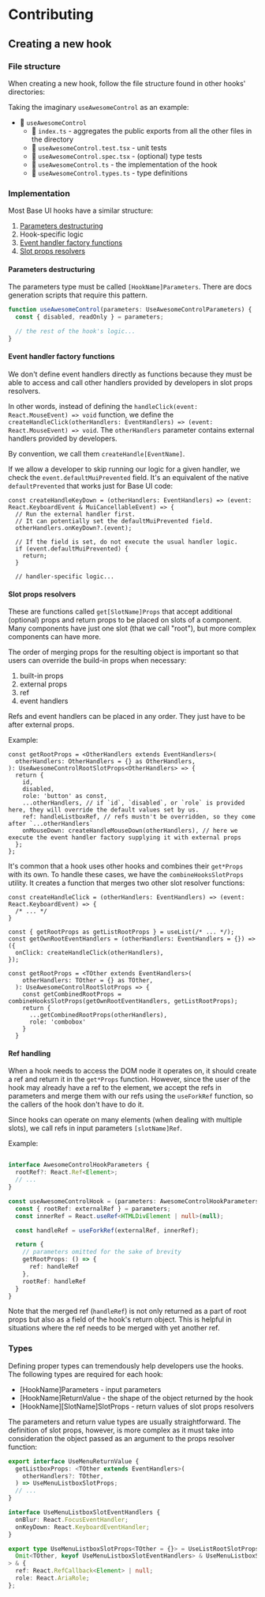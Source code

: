 # Contributing

## Creating a new hook

### File structure

When creating a new hook, follow the file structure found in other hooks' directories:

Taking the imaginary `useAwesomeControl` as an example:

- 📂 `useAwesomeControl`
  - 📄 `index.ts` - aggregates the public exports from all the other files in the directory
  - 📄 `useAwesomeControl.test.tsx` - unit tests
  - 📄 `useAwesomeControl.spec.tsx` - (optional) type tests
  - 📄 `useAwesomeControl.ts` - the implementation of the hook
  - 📄 `useAwesomeControl.types.ts` - type definitions

### Implementation

Most Base UI hooks have a similar structure:

1. [Parameters destructuring](#parameters-destructuring)
2. Hook-specific logic
3. [Event handler factory functions](#event-handler-factory-functions)
4. [Slot props resolvers](#slot-props-resolvers)

#### Parameters destructuring

The parameters type must be called `[HookName]Parameters`.
There are docs generation scripts that require this pattern.

```ts
function useAwesomeControl(parameters: UseAwesomeControlParameters) {
  const { disabled, readOnly } = parameters;

  // the rest of the hook's logic...
}
```

#### Event handler factory functions

We don't define event handlers directly as functions because they must be able to access and call other handlers provided by developers in slot props resolvers.

In other words, instead of defining the `handleClick(event: React.MouseEvent) => void` function, we define the `createHandleClick(otherHandlers: EventHandlers) => (event: React.MouseEvent) => void`. The `otherHandlers` parameter contains external handlers provided by developers.

By convention, we call them `createHandle[EventName]`.

If we allow a developer to skip running our logic for a given handler, we check the `event.defaultMuiPrevented` field. It's an equivalent of the native `defaultPrevented` that works just for Base UI code:

```tsx
const createHandleKeyDown = (otherHandlers: EventHandlers) => (event: React.KeyboardEvent & MuiCancellableEvent) => {
  // Run the external handler first.
  // It can potentially set the defaultMuiPrevented field.
  otherHandlers.onKeyDown?.(event);

  // If the field is set, do not execute the usual handler logic.
  if (event.defaultMuiPrevented) {
    return;
  }

  // handler-specific logic...
```

#### Slot props resolvers

These are functions called `get[SlotName]Props` that accept additional (optional) props and return props to be placed on slots of a component.
Many components have just one slot (that we call "root"), but more complex components can have more.

The order of merging props for the resulting object is important so that users can override the build-in props when necessary:

1. built-in props
2. external props
3. ref
4. event handlers

Refs and event handlers can be placed in any order.
They just have to be after external props.

Example:

```tsx
const getRootProps = <OtherHandlers extends EventHandlers>(
  otherHandlers: OtherHandlers = {} as OtherHandlers,
): UseAwesomeControlRootSlotProps<OtherHandlers> => {
  return {
    id,
    disabled,
    role: 'button' as const,
    ...otherHandlers, // if `id`, `disabled`, or `role` is provided here, they will override the default values set by us.
    ref: handleListboxRef, // refs mustn't be overridden, so they come after `...otherHandlers`
    onMouseDown: createHandleMouseDown(otherHandlers), // here we execute the event handler factory supplying it with external props
  };
};
```

It's common that a hook uses other hooks and combines their `get*Props` with its own.
To handle these cases, we have the `combineHooksSlotProps` utility.
It creates a function that merges two other slot resolver functions:

```tsx
const createHandleClick = (otherHandlers: EventHandlers) => (event: React.KeyboardEvent) => {
  /* ... */
}

const { getRootProps as getListRootProps } = useList(/* ... */);
const getOwnRootEventHandlers = (otherHandlers: EventHandlers = {}) => ({
  onClick: createHandleClick(otherHandlers),
});

const getRootProps = <TOther extends EventHandlers>(
    otherHandlers: TOther = {} as TOther,
  ): UseAwesomeControlRootSlotProps => {
    const getCombinedRootProps = combineHooksSlotProps(getOwnRootEventHandlers, getListRootProps);
    return {
      ...getCombinedRootProps(otherHandlers),
      role: 'combobox'
    }
  }

```

#### Ref handling

When a hook needs to access the DOM node it operates on, it should create a ref and return it in the `get*Props` function.
However, since the user of the hook may already have a ref to the element, we accept the refs in parameters and merge them with our refs using the `useForkRef` function, so the callers of the hook don't have to do it.

Since hooks can operate on many elements (when dealing with multiple slots), we call refs in input parameters `[slotName]Ref`.

Example:

```ts

interface AwesomeControlHookParameters {
  rootRef?: React.Ref<Element>;
  // ...
}

const useAwesomeControlHook = (parameters: AwesomeControlHookParameters) {
  const { rootRef: externalRef } = parameters;
  const innerRef = React.useRef<HTMLDivElement | null>(null);

  const handleRef = useForkRef(externalRef, innerRef);

  return {
    // parameters omitted for the sake of brevity
    getRootProps: () => {
      ref: handleRef
    },
    rootRef: handleRef
  }
}
```

Note that the merged ref (`handleRef`) is not only returned as a part of root props but also as a field of the hook's return object.
This is helpful in situations where the ref needs to be merged with yet another ref.

### Types

Defining proper types can tremendously help developers use the hooks.
The following types are required for each hook:

- [HookName]Parameters - input parameters
- [HookName]ReturnValue - the shape of the object returned by the hook
- [HookName][SlotName]SlotProps - return values of slot props resolvers

The parameters and return value types are usually straightforward.
The definition of slot props, however, is more complex as it must take into consideration the object passed as an argument to the props resolver function:

```ts
export interface UseMenuReturnValue {
  getListboxProps: <TOther extends EventHandlers>(
    otherHandlers?: TOther,
  ) => UseMenuListboxSlotProps;
  // ...
}

interface UseMenuListboxSlotEventHandlers {
  onBlur: React.FocusEventHandler;
  onKeyDown: React.KeyboardEventHandler;
}

export type UseMenuListboxSlotProps<TOther = {}> = UseListRootSlotProps<
  Omit<TOther, keyof UseMenuListboxSlotEventHandlers> & UseMenuListboxSlotEventHandlers
> & {
  ref: React.RefCallback<Element> | null;
  role: React.AriaRole;
};
```
